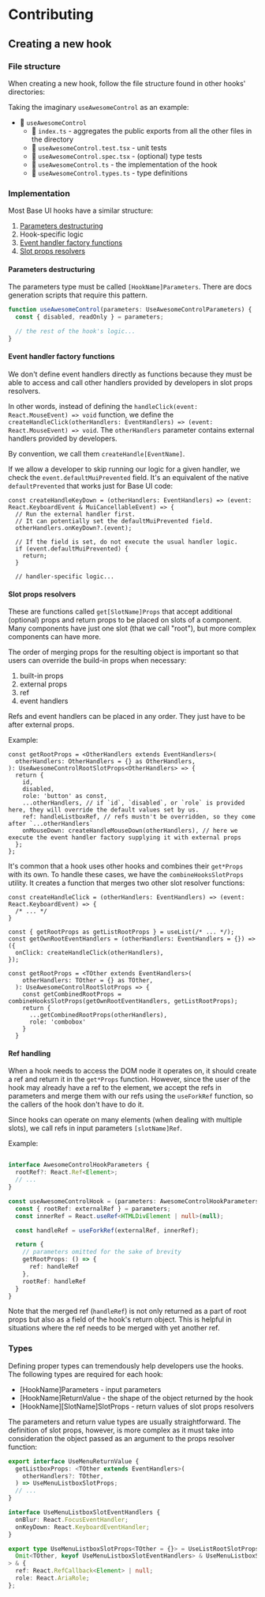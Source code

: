 # Contributing

## Creating a new hook

### File structure

When creating a new hook, follow the file structure found in other hooks' directories:

Taking the imaginary `useAwesomeControl` as an example:

- 📂 `useAwesomeControl`
  - 📄 `index.ts` - aggregates the public exports from all the other files in the directory
  - 📄 `useAwesomeControl.test.tsx` - unit tests
  - 📄 `useAwesomeControl.spec.tsx` - (optional) type tests
  - 📄 `useAwesomeControl.ts` - the implementation of the hook
  - 📄 `useAwesomeControl.types.ts` - type definitions

### Implementation

Most Base UI hooks have a similar structure:

1. [Parameters destructuring](#parameters-destructuring)
2. Hook-specific logic
3. [Event handler factory functions](#event-handler-factory-functions)
4. [Slot props resolvers](#slot-props-resolvers)

#### Parameters destructuring

The parameters type must be called `[HookName]Parameters`.
There are docs generation scripts that require this pattern.

```ts
function useAwesomeControl(parameters: UseAwesomeControlParameters) {
  const { disabled, readOnly } = parameters;

  // the rest of the hook's logic...
}
```

#### Event handler factory functions

We don't define event handlers directly as functions because they must be able to access and call other handlers provided by developers in slot props resolvers.

In other words, instead of defining the `handleClick(event: React.MouseEvent) => void` function, we define the `createHandleClick(otherHandlers: EventHandlers) => (event: React.MouseEvent) => void`. The `otherHandlers` parameter contains external handlers provided by developers.

By convention, we call them `createHandle[EventName]`.

If we allow a developer to skip running our logic for a given handler, we check the `event.defaultMuiPrevented` field. It's an equivalent of the native `defaultPrevented` that works just for Base UI code:

```tsx
const createHandleKeyDown = (otherHandlers: EventHandlers) => (event: React.KeyboardEvent & MuiCancellableEvent) => {
  // Run the external handler first.
  // It can potentially set the defaultMuiPrevented field.
  otherHandlers.onKeyDown?.(event);

  // If the field is set, do not execute the usual handler logic.
  if (event.defaultMuiPrevented) {
    return;
  }

  // handler-specific logic...
```

#### Slot props resolvers

These are functions called `get[SlotName]Props` that accept additional (optional) props and return props to be placed on slots of a component.
Many components have just one slot (that we call "root"), but more complex components can have more.

The order of merging props for the resulting object is important so that users can override the build-in props when necessary:

1. built-in props
2. external props
3. ref
4. event handlers

Refs and event handlers can be placed in any order.
They just have to be after external props.

Example:

```tsx
const getRootProps = <OtherHandlers extends EventHandlers>(
  otherHandlers: OtherHandlers = {} as OtherHandlers,
): UseAwesomeControlRootSlotProps<OtherHandlers> => {
  return {
    id,
    disabled,
    role: 'button' as const,
    ...otherHandlers, // if `id`, `disabled`, or `role` is provided here, they will override the default values set by us.
    ref: handleListboxRef, // refs mustn't be overridden, so they come after `...otherHandlers`
    onMouseDown: createHandleMouseDown(otherHandlers), // here we execute the event handler factory supplying it with external props
  };
};
```

It's common that a hook uses other hooks and combines their `get*Props` with its own.
To handle these cases, we have the `combineHooksSlotProps` utility.
It creates a function that merges two other slot resolver functions:

```tsx
const createHandleClick = (otherHandlers: EventHandlers) => (event: React.KeyboardEvent) => {
  /* ... */
}

const { getRootProps as getListRootProps } = useList(/* ... */);
const getOwnRootEventHandlers = (otherHandlers: EventHandlers = {}) => ({
  onClick: createHandleClick(otherHandlers),
});

const getRootProps = <TOther extends EventHandlers>(
    otherHandlers: TOther = {} as TOther,
  ): UseAwesomeControlRootSlotProps => {
    const getCombinedRootProps = combineHooksSlotProps(getOwnRootEventHandlers, getListRootProps);
    return {
      ...getCombinedRootProps(otherHandlers),
      role: 'combobox'
    }
  }

```

#### Ref handling

When a hook needs to access the DOM node it operates on, it should create a ref and return it in the `get*Props` function.
However, since the user of the hook may already have a ref to the element, we accept the refs in parameters and merge them with our refs using the `useForkRef` function, so the callers of the hook don't have to do it.

Since hooks can operate on many elements (when dealing with multiple slots), we call refs in input parameters `[slotName]Ref`.

Example:

```ts

interface AwesomeControlHookParameters {
  rootRef?: React.Ref<Element>;
  // ...
}

const useAwesomeControlHook = (parameters: AwesomeControlHookParameters) {
  const { rootRef: externalRef } = parameters;
  const innerRef = React.useRef<HTMLDivElement | null>(null);

  const handleRef = useForkRef(externalRef, innerRef);

  return {
    // parameters omitted for the sake of brevity
    getRootProps: () => {
      ref: handleRef
    },
    rootRef: handleRef
  }
}
```

Note that the merged ref (`handleRef`) is not only returned as a part of root props but also as a field of the hook's return object.
This is helpful in situations where the ref needs to be merged with yet another ref.

### Types

Defining proper types can tremendously help developers use the hooks.
The following types are required for each hook:

- [HookName]Parameters - input parameters
- [HookName]ReturnValue - the shape of the object returned by the hook
- [HookName][SlotName]SlotProps - return values of slot props resolvers

The parameters and return value types are usually straightforward.
The definition of slot props, however, is more complex as it must take into consideration the object passed as an argument to the props resolver function:

```ts
export interface UseMenuReturnValue {
  getListboxProps: <TOther extends EventHandlers>(
    otherHandlers?: TOther,
  ) => UseMenuListboxSlotProps;
  // ...
}

interface UseMenuListboxSlotEventHandlers {
  onBlur: React.FocusEventHandler;
  onKeyDown: React.KeyboardEventHandler;
}

export type UseMenuListboxSlotProps<TOther = {}> = UseListRootSlotProps<
  Omit<TOther, keyof UseMenuListboxSlotEventHandlers> & UseMenuListboxSlotEventHandlers
> & {
  ref: React.RefCallback<Element> | null;
  role: React.AriaRole;
};
```
